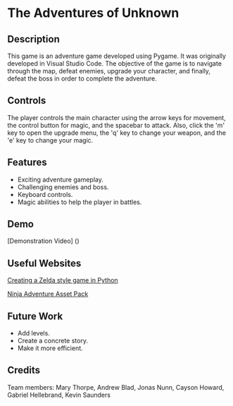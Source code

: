 # The Adventures of Unknown

## Description
This game is an adventure game developed using Pygame. It was originally developed in Visual Studio Code. The objective of the game is to navigate through the map, defeat enemies, upgrade your character, and finally, defeat the boss in order to complete the adventure.

## Controls
The player controls the main character using the arrow keys for movement, the control button for magic, and the spacebar to attack. Also, click the 'm' key to open the upgrade menu, the 'q' key to change your weapon, and the 'e' key to change your magic.

## Features
* Exciting adventure gameplay.
* Challenging enemies and boss.
* Keyboard controls.
* Magic abilities to help the player in battles.

## Demo
[Demonstration Video] ()

## Useful Websites
[Creating a Zelda style game in Python](https://www.youtube.com/watch?v=QU1pPzEGrqw)

[Ninja Adventure Asset Pack](https://pixel-boy.itch.io/ninja-adventure-asset-pack)

## Future Work
* Add levels.
* Create a concrete story.
* Make it more efficient.

## Credits
Team members: Mary Thorpe, Andrew Blad, Jonas Nunn, Cayson Howard, Gabriel Hellebrand, Kevin Saunders
